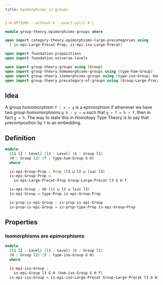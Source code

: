 ```yaml
---
title: Epimorphisms in groups
---
```


```agda
{-# OPTIONS --without-K --exact-split #-}

module group-theory.epimorphisms-groups where

open import category-theory.epimorphisms-large-precategories using
  ( is-epi-Large-Precat-Prop; is-epi-iso-Large-Precat)

open import foundation.propositions
open import foundation.universe-levels

open import group-theory.groups using (Group)
open import group-theory.homomorphisms-groups using (type-hom-Group)
open import group-theory.isomorphisms-groups using (type-iso-Group; hom-iso-Group)
open import group-theory.precategory-of-groups using (Group-Large-Precat)
```

## Idea

A group homomorphism `f : x → y` is a epimorphism if whenever we have two group homomorphisms `g h : y → w` such that `g ∘ f = h ∘ f`, then in fact `g = h`. The way to state this in Homotopy Type Theory is to say that precomposition by `f` is an embedding.

## Definition

```agda
module _
  {l1 l2 : Level} (l3 : Level) (G : Group l1)
  (H : Group l2) (f : type-hom-Group G H)
  where

  is-epi-Group-Prop : Prop (l1 ⊔ l2 ⊔ lsuc l3)
  is-epi-Group-Prop =
    is-epi-Large-Precat-Prop Group-Large-Precat l3 G H f

  is-epi-Group : UU (l1 ⊔ l2 ⊔ lsuc l3)
  is-epi-Group = type-Prop is-epi-Group-Prop

  is-prop-is-epi-Group : is-prop is-epi-Group
  is-prop-is-epi-Group = is-prop-type-Prop is-epi-Group-Prop
```

## Properties

### Isomorphisms are epimorphisms

```agda
module _
  {l1 l2 : Level} (l3 : Level) (G : Group l1)
  (H : Group l2) (f : type-iso-Group G H)
  where

  is-epi-iso-Group :
    is-epi-Group l3 G H (hom-iso-Group G H f)
  is-epi-iso-Group = is-epi-iso-Large-Precat Group-Large-Precat l3 G H f
```

